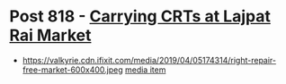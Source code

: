 # Post 818 - [Carrying CRTs at Lajpat Rai Market](https://www.ifixit.com/News/818/carrying-crts-at-lajpat-rai-market)

- https://valkyrie.cdn.ifixit.com/media/2019/04/05174314/right-repair-free-market-600x400.jpeg [media item](media-27409.md)